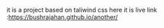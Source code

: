 it is a project based on taliwind css 
here it is live link :https://bushrajahan.github.io/another/
